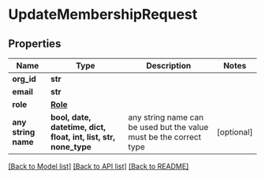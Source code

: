 # UpdateMembershipRequest


## Properties
Name | Type | Description | Notes
------------ | ------------- | ------------- | -------------
**org_id** | **str** |  | 
**email** | **str** |  | 
**role** | [**Role**](Role.md) |  | 
**any string name** | **bool, date, datetime, dict, float, int, list, str, none_type** | any string name can be used but the value must be the correct type | [optional]

[[Back to Model list]](../README.md#documentation-for-models) [[Back to API list]](../README.md#documentation-for-api-endpoints) [[Back to README]](../README.md)


